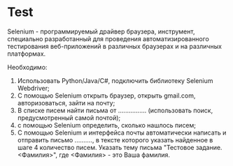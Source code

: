 Test
=======================================================================
Selenium - программируемый драйвер браузера, инструмент, специально 
разработанный для проведения автоматизированного тестирования веб-приложений 
в различных браузерах и на различных платформах.

 Необходимо:
 1) Использовать Python/Java/C#, подключить библиотеку Selenium Webdriver;
 2) С помощью Selenium открыть браузер, открыть gmail.com, авторизоваться, зайти на
 почту;
 3) В списке писем найти письма от ................ (использовать поиск,
 предусмотренный самой почтой);
 4) с помощью Selenium определить, сколько нашлось писем;
 5) С помощью Selenium и интерфейса почты автоматически написать и отправить
 письмо .........., в тексте которого указать найденное в шаге 4 количество
 писем.
 Указать тему письма "Тестовое задание. <Фамилия>", где <Фамилия> - это Ваша
 фамилия.
